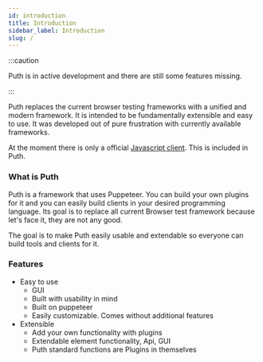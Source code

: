 ```yaml
---
id: introduction
title: Introduction
sidebar_label: Introduction
slug: /
---
```


:::caution

Puth is in active development and there are still some features missing.

:::

Puth replaces the current browser testing frameworks with a unified and modern framework. It is intended to be fundamentally extensible and easy to use. It was developed out of pure frustration with currently available frameworks.

At the moment there is only a official [Javascript client](javascript). This is included in Puth.

### What is Puth

Puth is a framework that uses Puppeteer. You can build your own plugins for it and you can easily build clients in your desired programming language.
Its goal is to replace all current Browser test framework because let's face it, they are not any good.

The goal is to make Puth easily usable and extendable so everyone can build tools and clients for it.

### Features

- Easy to use
    - GUI
    - Built with usability in mind
    - Built on puppeteer
    - Easily customizable. Comes without additional features
- Extensible
    - Add your own functionality with plugins
    - Extendable element functionality, Api, GUI
    - Puth standard functions are Plugins in themselves

<!---
## Comparison with other Frameworks

:::note

Todo: Compare to Cypress and maybe Selenium

:::
-->